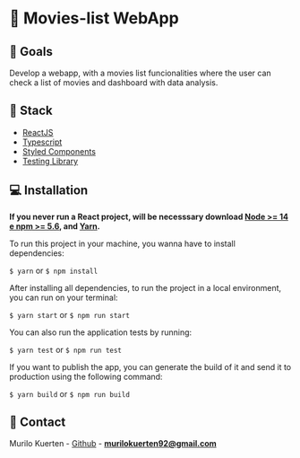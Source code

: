 # :memo: Movies-list WebApp

## :dart: Goals

Develop a webapp, with a movies list funcionalities where the user can check a list of movies and dashboard with data analysis.

## :hammer: Stack

- [ReactJS](https://reactjs.org/)
- [Typescript](https://www.typescriptlang.org/)
- [Styled Components](https://styled-components.com/)
- [Testing Library](https://testing-library.com/docs/react-testing-library/intro/)

## :computer: Installation

**If you never run a React project, will be necesssary download [Node >= 14 e npm >= 5.6](https://nodejs.org/en/), and [Yarn](https://classic.yarnpkg.com/en/docs/install/#windows-stable).**

To run this project in your machine, you wanna have to install dependencies:

`$ yarn` or `$ npm install`

After installing all dependencies, to run the project in a local environment, you can run on your terminal:

`$ yarn start` or `$ npm run start`

You can also run the application tests by running:

`$ yarn test`  or `$ npm run test`

If you want to publish the app, you can generate the build of it and send it to production using the following command:

`$ yarn build`  or `$ npm run build`


## :boy: Contact

Murilo Kuerten - [Github](https://github.com/murilokuerten92) - **[murilokuerten92@gmail.com](murilokuerten92r@gmail.com)**
